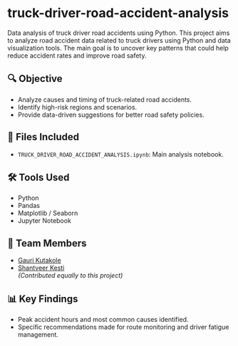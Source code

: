 # truck-driver-road-accident-analysis
Data analysis of truck driver road accidents using Python.
This project aims to analyze road accident data related to truck drivers using Python and data visualization tools. The main goal is to uncover key patterns that could help reduce accident rates and improve road safety.

## 🔍 Objective
- Analyze causes and timing of truck-related road accidents.
- Identify high-risk regions and scenarios.
- Provide data-driven suggestions for better road safety policies.

## 📁 Files Included
- `TRUCK_DRIVER_ROAD_ACCIDENT_ANALYSIS.ipynb`: Main analysis notebook.

## 🛠️ Tools Used
- Python
- Pandas
- Matplotlib / Seaborn
- Jupyter Notebook

## 👥 Team Members
- [Gauri Kutakole](https://github.com/gaurimk)  
- [Shantveer Kesti](https://github.com/shankesti)  
*(Contributed equally to this project)*

## 📊 Key Findings
- Peak accident hours and most common causes identified.
- Specific recommendations made for route monitoring and driver fatigue management.
